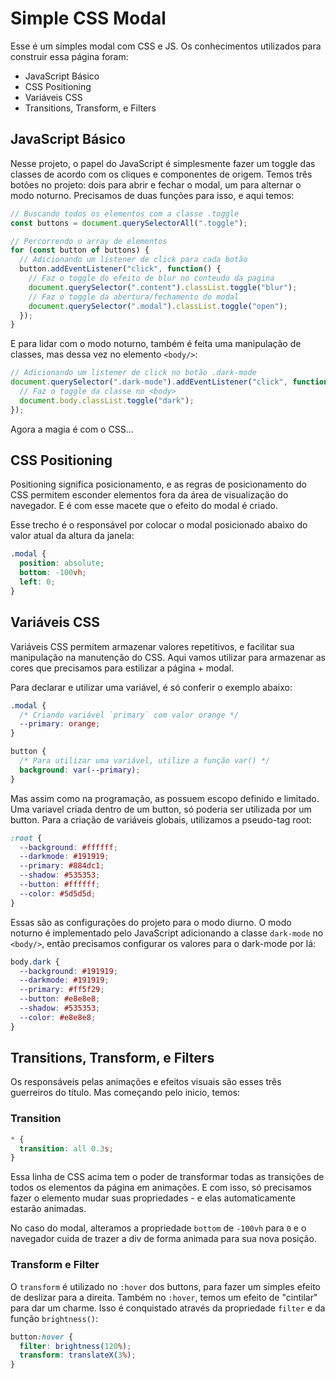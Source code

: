 # Simple CSS Modal

Esse é um simples modal com CSS e JS. Os conhecimentos utilizados para construir essa página foram:

* JavaScript Básico
* CSS Positioning
* Variáveis CSS
* Transitions, Transform, e Filters

## JavaScript Básico

Nesse projeto, o papel do JavaScript é simplesmente fazer um toggle das classes de acordo com os cliques e componentes de origem.
Temos três botões no projeto: dois para abrir e fechar o modal, um para alternar o modo noturno. Precisamos de duas funções para isso, e aqui temos:

```js
// Buscando todos os elementos com a classe .toggle
const buttons = document.querySelectorAll(".toggle");

// Percorrendo o array de elementos
for (const button of buttons) {
  // Adicionando um listener de click para cada botão
  button.addEventListener("click", function() {
    // Faz o toggle do efeito de blur no conteudo da pagina
    document.querySelector(".content").classList.toggle("blur");
    // Faz o toggle da abertura/fechamento do modal
    document.querySelector(".modal").classList.toggle("open");
  });
}
```

E para lidar com o modo noturno, também é feita uma manipulação de classes, mas dessa vez no elemento ```<body/>```:

```js
// Adicionando um listener de click no botão .dark-mode
document.querySelector(".dark-mode").addEventListener("click", function() {
  // Faz o toggle da classe no <body>
  document.body.classList.toggle("dark");
});
```

Agora a magia é com o CSS...

## CSS Positioning

Positioning significa posicionamento, e as regras de posicionamento do CSS permitem esconder elementos fora da área de visualização do navegador. E é com esse macete que o efeito do modal é criado.

Esse trecho é o responsável por colocar o modal posicionado abaixo do valor atual da altura da janela:

```css
.modal {
  position: absolute;
  bottom: -100vh;
  left: 0;
}
```

## Variáveis CSS

Variáveis CSS permitem armazenar valores repetitivos, e facilitar sua manipulação na manutenção do CSS. Aqui vamos utilizar para armazenar as cores que precisamos para estilizar a página + modal.

Para declarar e utilizar uma variável, é só conferir o exemplo abaixo:

```css
.modal {
  /* Criando variável `primary` com valor orange */
  --primary: orange;
}

button {
  /* Para utilizar uma variável, utilize a função var() */
  background: var(--primary);
}
```

Mas assim como na programação, as possuem escopo definido e limitado. Uma variavel criada dentro de um button, só poderia ser utilizada por um button. Para a criação de variáveis globais, utilizamos a pseudo-tag root:

```css
:root {
  --background: #ffffff;
  --darkmode: #191919;
  --primary: #884dc1;
  --shadow: #535353;
  --button: #ffffff;
  --color: #5d5d5d;
}
```

Essas são as configurações do projeto para o modo diurno. O modo noturno é implementado pelo JavaScript adicionando a classe ```dark-mode``` no ```<body/>```, então precisamos configurar os valores para o dark-mode por lá:

```css
body.dark {
  --background: #191919;
  --darkmode: #191919;
  --primary: #ff5f29;
  --button: #e8e8e8;
  --shadow: #535353;
  --color: #e8e8e8;
}
```

## Transitions, Transform, e Filters

Os responsáveis pelas animações e efeitos visuais são esses três guerreiros do título. Mas começando pelo inicio, temos:

### Transition

```css
* {
  transition: all 0.3s;
}
```

Essa linha de CSS acima tem o poder de transformar todas as transições de todos os elementos da página em animações. E com isso, só precisamos fazer o elemento mudar suas propriedades - e elas automaticamente estarão animadas.

No caso do modal, alteramos a propriedade ```bottom``` de ```-100vh``` para ```0``` e o navegador cuida de trazer a div de forma animada para sua nova posição.

### Transform e Filter

O ```transform``` é utilizado no ```:hover``` dos buttons, para fazer um simples efeito de deslizar para a direita. Também no ```:hover```, temos um efeito de "cintilar" para dar um charme. Isso é conquistado através da propriedade ```filter``` e da função ```brightness()```:

```css
button:hover {
  filter: brightness(120%);
  transform: translateX(3%);
}
```
